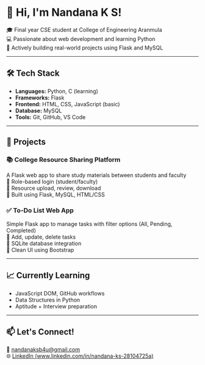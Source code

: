 # 👋 Hi, I'm Nandana K S!

🎓 Final year CSE student at College of Engineering Aranmula  
💻 Passionate about web development and learning Python  
🚀 Actively building real-world projects using Flask and MySQL  

---

## 🛠️ Tech Stack
- **Languages:** Python, C (learning)
- **Frameworks:** Flask
- **Frontend:** HTML, CSS, JavaScript (basic)
- **Database:** MySQL
- **Tools:** Git, GitHub, VS Code

---

## 📌 Projects

### 📚 College Resource Sharing Platform  
A Flask web app to share study materials between students and faculty  
🔹 Role-based login (student/faculty)  
🔹 Resource upload, review, download  
🔹 Built using Flask, MySQL, HTML/CSS

### ✅ To-Do List Web App  
Simple Flask app to manage tasks with filter options (All, Pending, Completed)  
🔹 Add, update, delete tasks  
🔹 SQLite database integration  
🔹 Clean UI using Bootstrap

---

## 📈 Currently Learning
- JavaScript DOM, GitHub workflows
- Data Structures in Python
- Aptitude + Interview preparation

---

## 📫 Let's Connect!
📧 [nandanaksb4u@gmail.com](mailto:nandanaksb4u@gmail.com)  
🌐 [LinkedIn (www.linkedin.com/in/nandana-ks-28104725a)](https://www.linkedin.com/) 
  


